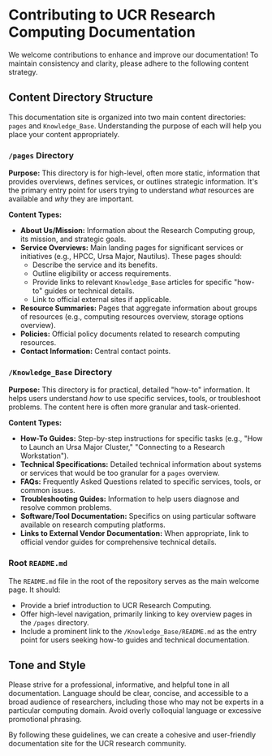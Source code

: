 # Contributing to UCR Research Computing Documentation

We welcome contributions to enhance and improve our documentation! To maintain consistency and clarity, please adhere to the following content strategy.

## Content Directory Structure

This documentation site is organized into two main content directories: `pages` and `Knowledge_Base`. Understanding the purpose of each will help you place your content appropriately.

### `/pages` Directory

**Purpose:** This directory is for high-level, often more static, information that provides overviews, defines services, or outlines strategic information. It's the primary entry point for users trying to understand *what* resources are available and *why* they are important.

**Content Types:**

*   **About Us/Mission:** Information about the Research Computing group, its mission, and strategic goals.
*   **Service Overviews:** Main landing pages for significant services or initiatives (e.g., HPCC, Ursa Major, Nautilus). These pages should:
    *   Describe the service and its benefits.
    *   Outline eligibility or access requirements.
    *   Provide links to relevant `Knowledge_Base` articles for specific "how-to" guides or technical details.
    *   Link to official external sites if applicable.
*   **Resource Summaries:** Pages that aggregate information about groups of resources (e.g., computing resources overview, storage options overview).
*   **Policies:** Official policy documents related to research computing resources.
*   **Contact Information:** Central contact points.

### `/Knowledge_Base` Directory

**Purpose:** This directory is for practical, detailed "how-to" information. It helps users understand *how* to use specific services, tools, or troubleshoot problems. The content here is often more granular and task-oriented.

**Content Types:**

*   **How-To Guides:** Step-by-step instructions for specific tasks (e.g., "How to Launch an Ursa Major Cluster," "Connecting to a Research Workstation").
*   **Technical Specifications:** Detailed technical information about systems or services that would be too granular for a `pages` overview.
*   **FAQs:** Frequently Asked Questions related to specific services, tools, or common issues.
*   **Troubleshooting Guides:** Information to help users diagnose and resolve common problems.
*   **Software/Tool Documentation:** Specifics on using particular software available on research computing platforms.
*   **Links to External Vendor Documentation:** When appropriate, link to official vendor guides for comprehensive technical details.

### Root `README.md`

The `README.md` file in the root of the repository serves as the main welcome page. It should:

*   Provide a brief introduction to UCR Research Computing.
*   Offer high-level navigation, primarily linking to key overview pages in the `/pages` directory.
*   Include a prominent link to the `/Knowledge_Base/README.md` as the entry point for users seeking how-to guides and technical documentation.

## Tone and Style

Please strive for a professional, informative, and helpful tone in all documentation. Language should be clear, concise, and accessible to a broad audience of researchers, including those who may not be experts in a particular computing domain. Avoid overly colloquial language or excessive promotional phrasing.

By following these guidelines, we can create a cohesive and user-friendly documentation site for the UCR research community.
